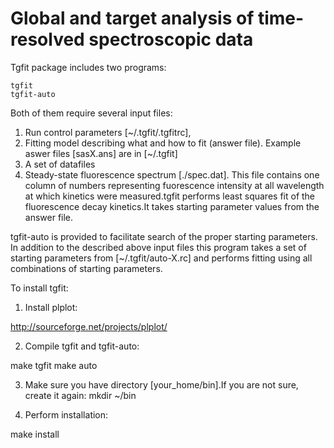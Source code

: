# Global and target analysis of time-resolved spectroscopic data #

Tgfit package includes two programs:

	tgfit 
	tgfit-auto

Both of them require several input files:

1. Run control parameters [~/.tgfit/.tgfitrc],
2. Fitting model describing what and how to fit (answer file). 
    Example aswer files [sasX.ans] are in [~/.tgfit]
3. A set of datafiles
4. Steady-state fluorescence spectrum [./spec.dat]. This file contains one column of numbers representing fuorescence intensity at all wavelength at which kinetics were measured.tgfit performs least squares fit of the fluorescence decay kinetics.It takes starting parameter values from the answer file.

tgfit-auto is provided to facilitate search of the proper starting parameters. In addition to the described above input files this program takes a set of starting parameters from [~/.tgfit/auto-X.rc] and performs fitting using all combinations of starting parameters.    

To install tgfit:

1. Install plplot:

http://sourceforge.net/projects/plplot/

2. Compile tgfit and tgfit-auto:

make tgfit
make auto

3. Make sure you have directory [your_home/bin].If you are not sure, create it again:
      mkdir ~/bin

4. Perform installation:
   
make install
